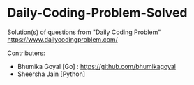 # Daily-Coding-Problem-Solved
Solution(s) of questions from "Daily Coding Problem" https://www.dailycodingproblem.com/ 

Contributers:
  - Bhumika Goyal [Go] : https://github.com/bhumikagoyal
  - Sheersha Jain [Python] 
